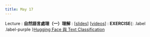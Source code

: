 ```yaml
---
title: May 17
---
```


Lecture
: **自然語言處理（一）理解**
  : [[slides](https://docs.google.com/presentation/d/1pjR1eYgpCKJ5yhbDpp-9gJNftlc8uBWBJ5qeSR8rIhI/edit?usp=sharing)] [[videos](https://youtu.be/bzOIjy4l5Yg1)]
: **EXERCISE**{: .label .label-purple }[Hugging Face 與 Text Classification](https://colab.research.google.com/drive/1ZhA2GBC7BggtlJ6jPpCJXfO2ciod1OWU?usp=sharing)
